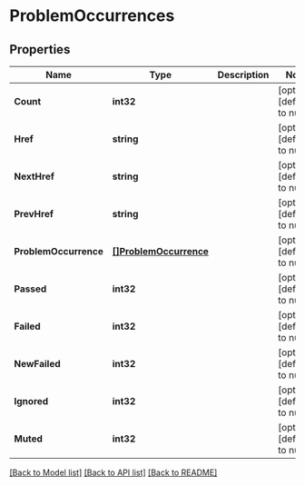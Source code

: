 # ProblemOccurrences

## Properties
Name | Type | Description | Notes
------------ | ------------- | ------------- | -------------
**Count** | **int32** |  | [optional] [default to null]
**Href** | **string** |  | [optional] [default to null]
**NextHref** | **string** |  | [optional] [default to null]
**PrevHref** | **string** |  | [optional] [default to null]
**ProblemOccurrence** | [**[]ProblemOccurrence**](problemOccurrence.md) |  | [optional] [default to null]
**Passed** | **int32** |  | [optional] [default to null]
**Failed** | **int32** |  | [optional] [default to null]
**NewFailed** | **int32** |  | [optional] [default to null]
**Ignored** | **int32** |  | [optional] [default to null]
**Muted** | **int32** |  | [optional] [default to null]

[[Back to Model list]](../README.md#documentation-for-models) [[Back to API list]](../README.md#documentation-for-api-endpoints) [[Back to README]](../README.md)



